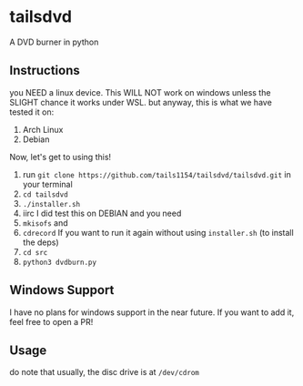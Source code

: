 # tailsdvd
A DVD burner in python
## Instructions
you NEED a linux device. This WILL NOT work on windows unless the SLIGHT chance it works under WSL.
but anyway, this is what we have tested it on:
1. Arch Linux
2. Debian


Now, let's get to using this!
1. run `git clone https://github.com/tails1154/tailsdvd/tailsdvd.git` in your terminal
2. `cd tailsdvd`
3. `./installer.sh`
4. iirc I did test this on DEBIAN and you need
1. `mkisofs`
and
2. `cdrecord`
If you want to run it again without using `installer.sh` (to install the deps)
1. `cd src`
2. `python3 dvdburn.py`

   
## Windows Support
I have no plans for windows support in the near future. If you want to add it, feel free to open a PR!


## Usage
do note that usually, the disc drive is at `/dev/cdrom`
